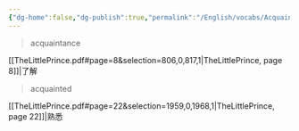 ```yaml
---
{"dg-home":false,"dg-publish":true,"permalink":"/English/vocabs/Acquaintance/","dgPassFrontmatter":true}
---
```



> acquaintance

[[TheLittlePrince.pdf#page=8&selection=806,0,817,1|TheLittlePrince, page 8]]|了解

> acquainted

[[TheLittlePrince.pdf#page=22&selection=1959,0,1968,1|TheLittlePrince, page 22]]|熟悉